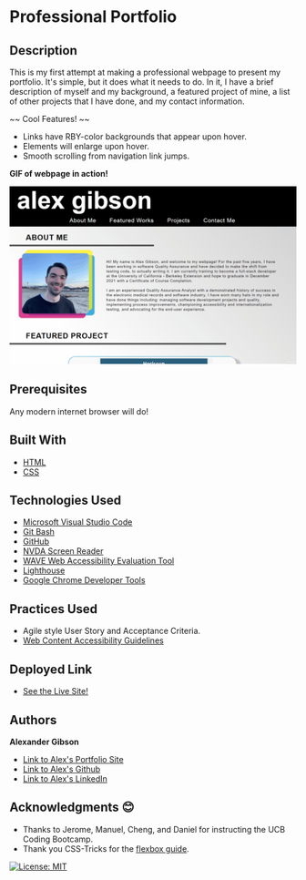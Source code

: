 # Professional Portfolio

## Description

This is my first attempt at making a professional webpage to present my portfolio. It's simple, but it does what it needs to do. In it, I have a brief description of myself and my background, a featured project of mine, a list of other projects that I have done, and my contact information. 

~~ Cool Features! ~~
* Links have RBY-color backgrounds that appear upon hover.
* Elements will enlarge upon hover.
* Smooth scrolling from navigation link jumps.

**GIF of webpage in action!**

![GIF of webpage in action!](https://github.com/argibson02/Professional-Portfolio/blob/main/images/portfolio-demo.gif?raw=true)



## Prerequisites
Any modern internet browser will do!

## Built With

* [HTML](https://developer.mozilla.org/en-US/docs/Web/HTML)
* [CSS](https://developer.mozilla.org/en-US/docs/Web/CSS)

## Technologies Used

* [Microsoft Visual Studio Code](https://code.visualstudio.com/)
* [Git Bash](https://git-scm.com/downloads)
* [GitHub](https://github.com/)
* [NVDA Screen Reader](https://www.nvaccess.org/)
* [WAVE Web Accessibility Evaluation Tool](https://wave.webaim.org/)
* [Lighthouse](https://developers.google.com/web/tools/lighthouse/)
* [Google Chrome Developer Tools](https://developer.chrome.com/docs/devtools/)

## Practices Used

* Agile style User Story and Acceptance Criteria.
* [Web Content Accessibility Guidelines](https://www.w3.org/WAI/standards-guidelines/wcag/)

## Deployed Link

* [See the Live Site!](https://argibson02.github.io/Professional-Portfolio/)

## Authors

**Alexander Gibson** 

- [Link to Alex's Portfolio Site](https://argibson02.github.io/Professional-Portfolio-React/)
- [Link to Alex's Github](https://github.com/argibson02)
- [Link to Alex's LinkedIn](https://www.linkedin.com/in/alexander-r-gibson/)

## Acknowledgments 😊

- Thanks to Jerome, Manuel, Cheng, and Daniel for instructing the UCB Coding Bootcamp.
- Thank you CSS-Tricks for the [flexbox guide](https://css-tricks.com/snippets/css/a-guide-to-flexbox/).

[![License: MIT](https://img.shields.io/badge/License-MIT-yellow.svg)](https://opensource.org/licenses/MIT)